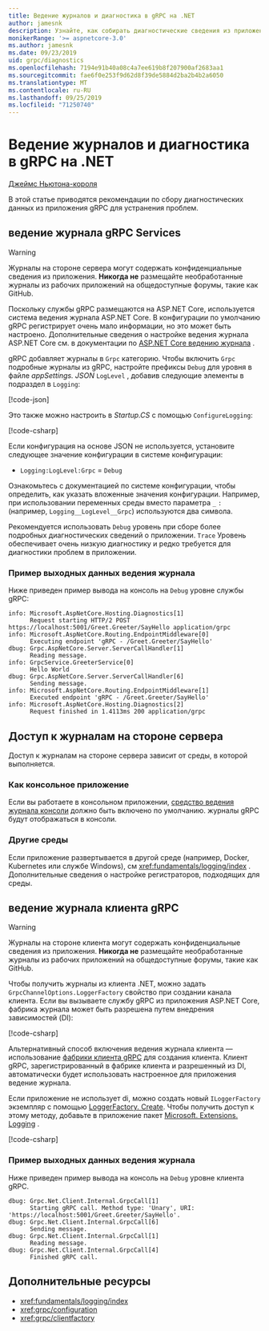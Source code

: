 ```yaml
---
title: Ведение журналов и диагностика в gRPC на .NET
author: jamesnk
description: Узнайте, как собирать диагностические сведения из приложения gRPC на платформе .NET.
monikerRange: '>= aspnetcore-3.0'
ms.author: jamesnk
ms.date: 09/23/2019
uid: grpc/diagnostics
ms.openlocfilehash: 7194e91b40a08c4a7ee619b8f207900af2683aa1
ms.sourcegitcommit: fae6f0e253f9d62d8f39de5884d2ba2b4b2a6050
ms.translationtype: MT
ms.contentlocale: ru-RU
ms.lasthandoff: 09/25/2019
ms.locfileid: "71250740"
---
```

# <a name="logging-and-diagnostics-in-grpc-on-net"></a>Ведение журналов и диагностика в gRPC на .NET

[Джеймс Ньютона-короля](https://twitter.com/jamesnk)

В этой статье приводятся рекомендации по сбору диагностических данных из приложения gRPC для устранения проблем.

## <a name="grpc-services-logging"></a>ведение журнала gRPC Services

> [!WARNING]
> Журналы на стороне сервера могут содержать конфиденциальные сведения из приложения. **Никогда не** размещайте необработанные журналы из рабочих приложений на общедоступные форумы, такие как GitHub.

Поскольку службы gRPC размещаются на ASP.NET Core, используется система ведения журнала ASP.NET Core. В конфигурации по умолчанию gRPC регистрирует очень мало информации, но это может быть настроено. Дополнительные сведения о настройке ведения журнала ASP.NET Core см. в документации по [ASP.NET Core ведению журнала](xref:fundamentals/logging/index#configuration) .

gRPC добавляет журналы в `Grpc` категорию. Чтобы включить `Grpc` подробные журналы из gRPC, настройте префиксы `Debug` для уровня в файле *appSettings. JSON* `LogLevel` , добавив следующие элементы в подраздел в `Logging`:

[!code-json[](diagnostics/sample/logging-config.json?highlight=7)]

Это также можно настроить в *Startup.CS* с помощью `ConfigureLogging`:

[!code-csharp[](diagnostics/sample/logging-config-code.cs?highlight=5)]

Если конфигурация на основе JSON не используется, установите следующее значение конфигурации в системе конфигурации:

* `Logging:LogLevel:Grpc` = `Debug`

Ознакомьтесь с документацией по системе конфигурации, чтобы определить, как указать вложенные значения конфигурации. Например, при использовании переменных среды вместо параметра `_` `:` (например, `Logging__LogLevel__Grpc`) используются два символа.

Рекомендуется использовать `Debug` уровень при сборе более подробных диагностических сведений о приложении. `Trace` Уровень обеспечивает очень низкую диагностику и редко требуется для диагностики проблем в приложении.

### <a name="sample-logging-output"></a>Пример выходных данных ведения журнала

Ниже приведен пример вывода на консоль на `Debug` уровне службы gRPC:

```console
info: Microsoft.AspNetCore.Hosting.Diagnostics[1]
      Request starting HTTP/2 POST https://localhost:5001/Greet.Greeter/SayHello application/grpc
info: Microsoft.AspNetCore.Routing.EndpointMiddleware[0]
      Executing endpoint 'gRPC - /Greet.Greeter/SayHello'
dbug: Grpc.AspNetCore.Server.ServerCallHandler[1]
      Reading message.
info: GrpcService.GreeterService[0]
      Hello World
dbug: Grpc.AspNetCore.Server.ServerCallHandler[6]
      Sending message.
info: Microsoft.AspNetCore.Routing.EndpointMiddleware[1]
      Executed endpoint 'gRPC - /Greet.Greeter/SayHello'
info: Microsoft.AspNetCore.Hosting.Diagnostics[2]
      Request finished in 1.4113ms 200 application/grpc
```

## <a name="access-server-side-logs"></a>Доступ к журналам на стороне сервера

Доступ к журналам на стороне сервера зависит от среды, в которой выполняется.

### <a name="as-a-console-app"></a>Как консольное приложение

Если вы работаете в консольном приложении, [средство ведения журнала консоли](xref:fundamentals/logging/index#console-provider) должно быть включено по умолчанию. журналы gRPC будут отображаться в консоли.

### <a name="other-environments"></a>Другие среды

Если приложение развертывается в другой среде (например, Docker, Kubernetes или службе Windows), см <xref:fundamentals/logging/index> . Дополнительные сведения о настройке регистраторов, подходящих для среды.

## <a name="grpc-client-logging"></a>ведение журнала клиента gRPC

> [!WARNING]
> Журналы на стороне клиента могут содержать конфиденциальные сведения из приложения. **Никогда не** размещайте необработанные журналы из рабочих приложений на общедоступные форумы, такие как GitHub.

Чтобы получить журналы из клиента .NET, можно задать `GrpcChannelOptions.LoggerFactory` свойство при создании канала клиента. Если вы вызываете службу gRPC из приложения ASP.NET Core, фабрика журнала может быть разрешена путем внедрения зависимостей (DI):

[!code-csharp[](diagnostics/sample/net-client-dependency-injection.cs?highlight=7,16)]

Альтернативный способ включения ведения журнала клиента — использование [фабрики клиента gRPC](xref:grpc/clientfactory) для создания клиента. Клиент gRPC, зарегистрированный в фабрике клиента и разрешенный из DI, автоматически будет использовать настроенное для приложения ведение журнала.

Если приложение не использует di, можно создать новый `ILoggerFactory` экземпляр с помощью [LoggerFactory. Create](xref:Microsoft.Extensions.Logging.LoggerFactory.Create*). Чтобы получить доступ к этому методу, добавьте в приложение пакет [Microsoft. Extensions. Logging](https://www.nuget.org/packages/microsoft.extensions.logging/) .

[!code-csharp[](diagnostics/sample/net-client-loggerfactory-create.cs?highlight=1,8)]

### <a name="sample-logging-output"></a>Пример выходных данных ведения журнала

Ниже приведен пример вывода на консоль на `Debug` уровне клиента gRPC.

```console
dbug: Grpc.Net.Client.Internal.GrpcCall[1]
      Starting gRPC call. Method type: 'Unary', URI: 'https://localhost:5001/Greet.Greeter/SayHello'.
dbug: Grpc.Net.Client.Internal.GrpcCall[6]
      Sending message.
dbug: Grpc.Net.Client.Internal.GrpcCall[1]
      Reading message.
dbug: Grpc.Net.Client.Internal.GrpcCall[4]
      Finished gRPC call.
```

## <a name="additional-resources"></a>Дополнительные ресурсы

* <xref:fundamentals/logging/index>
* <xref:grpc/configuration>
* <xref:grpc/clientfactory>
